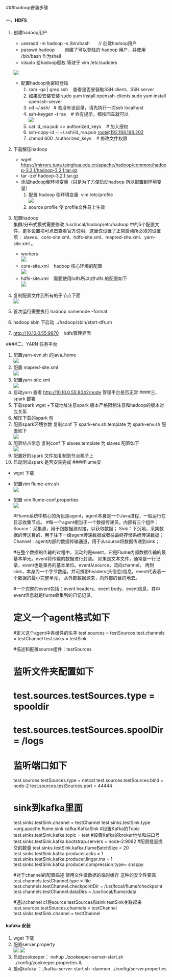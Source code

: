 ###hadoop安装步骤
#### 一、HDFS
 1. 创建hadoop用户
    * useradd -m hadoop -s /bin/bash    &nbsp;&nbsp;&nbsp;&nbsp;&nbsp;&nbsp;// 创建hadoop用户
    * passwd hadoop &nbsp;&nbsp;&nbsp;&nbsp;&nbsp;&nbsp; 创建了可以登陆的 hadoop 用户，并使用 /bin/bash 作为shell
    * visudo 给hadoop赋权  等效于 vim /etc/sudoers
    
    ![](./img/1.png)
    * 配置hadoop免密码登陆
        1. rpm -qa | grep ssh   &nbsp;&nbsp; 查看是否安装勒SSH client、SSH server
        2. 如果没安装安装 sudo yum install openssh-clients sudo yum install openssh-server
        3. cd ~/.ssh/   &nbsp;&nbsp;# 若没有该目录，请先执行一次ssh localhost
        4. ssh-keygen -t rsa  &nbsp;&nbsp; # 会有提示，都按回车就可以<br/>
        ![](./img/2.png)
        5. cat id_rsa.pub >> authorized_keys &nbsp;&nbsp; # 加入授权
        6. ssh-copy-id -i  ~/.ssh/id_rsa.pub root@192.168.168.202 
        7. chmod 600 ./authorized_keys &nbsp;&nbsp; # 修改文件权限
 2. 下载解压hadoop 
    * wget https://mirrors.tuna.tsinghua.edu.cn/apache/hadoop/common/hadoop-3.2.1/hadoop-3.2.1.tar.gz
    * tar -zxf  hadoop-3.2.1.tar.gz
    * 添加hadoop倒环境变量（只是为了方便启动hadoop 所以配置到环境变量）
        1. 配置 hadoop 倒环境变量&nbsp;&nbsp;vim /etc/profile<br/>
        ![](./img/3.png)
        2. source profile 使 profile文件马上生效
 3. 配置hadoop<br/>
    集群/分布式模式需要修改 /usr/local/hadoop/etc/hadoop 中的5个配置文件，更多设置项可点击查看官方说明，这里仅设置了正常启动所必须的设置项： slaves、core-site.xml、hdfs-site.xml、mapred-site.xml、yarn-site.xml 。
    * workers &nbsp;&nbsp;<br/>
    ![](./img/4.png)
    * core-site.xml &nbsp;&nbsp; hadoop 核心环境的配置<br/>
    ![](./img/5.png)
    * hdfs-site.xml &nbsp;&nbsp; 需要使用hdfs所以对hdfs 的配置如下<br/>
    ![](./img/6.png)
 4. 复制配置文件到所有的子节点下面<br/>
    ![](./img/7.png)
 5. 首次运行需要执行  hadoop namenode –format
 6. hadoop sbin 下启动 ../hadoop/sbin/start-dfs.sh
 7. http://10.10.0.55:9870 &nbsp;&nbsp; hdfs管理界面
 
####二、YARN 任务平台
 1. 配置yarn-evn.sh 的java_home<br/>
    ![](./img/8.png)
 2. 配置 mapred-site.xml<br/>
    ![](./img/9.png)
 3. 配置yarn-site.xml <br/>
    ![](./img/10.png)
 4. 启动yarn 查看 http://10.10.0.55:8042/node 管理平台是否正常
####三、spark 部署
 1. 下载spark wget +下载地址注意spark 版本严格限制注意和hadoop的版本对应关系
 2. 解压下载的spark 包
 3. 配置spark环境参数 复制conf 下 spark-env.sh.template 为 spark-env.sh 配置如下<br/>
  ![](./img/11.png)
 4. 配置结点信息 复制conf 下 slaves.template 为 slaves 配置如下<br/>
  ![](./img/12.png)
 5. 配置好的spark 文件加复制到节点机子上
 6. 启动测试spark 是否安装完成 
####Flume安
  * wget 下载
  * 配置vim flume-env.sh<br/>
  ![](./img/15.png)
  * 配置 vim flume-conf.properties<br/> 
  ![](./img/16.png)
  
  
    #Flume系统中核心的角色是agent，agent本身是一个Java进程，一般运行在日志收集节点。
    #每一个agent相当于一个数据传递员，内部有三个组件：
        Source：采集源，用于跟数据源对接，以获取数据；
        Sink：下沉地，采集数据的传送目的，用于往下一级agent传递数据或者往最终存储系统传递数据；
        Channel：agent内部的数据传输通道，用于从source将数据传递到sink；
    
    #在整个数据的传输的过程中，流动的是event，它是Flume内部数据传输的最基本单元。event将传输的数据进行封装。
     如果是文本文件，通常是一行记录，event也是事务的基本单位。event从source，流向channel，
     再到sink，本身为一个字节数组，并可携带headers(头信息)信息。event代表着一个数据的最小完整单元，
     从外部数据源来，向外部的目的地去。
    
    #一个完整的event包括：event headers、event body、event信息，其中event信息就是flume收集到的日记记录。
    
    # 定义一个agent格式如下
    #定义这个agent中各组件的名字
    test.sources = testSources
    test.channels = testChannel
    test.sinks = testSink
    
    #描述和配置source组件：testSources
    # 监听文件夹配置如下
    # test.sources.testSources.type = spooldir
    # test.sources.testSources.spoolDir = /logs
    # 监听端口如下
    test.sources.testSources.type = netcat
    test.sources.testSources.bind = node-2
    test.sources.testSources.port = 44444
    
    # sink到kafka里面
    test.sinks.testSink.channel = testChannel
    test.sinks.testSink.type =org.apache.flume.sink.kafka.KafkaSink
    #设置Kafka的Topic
    test.sinks.testSink.kafka.topic = test
    #设置Kafka的broker地址和端口号
    test.sinks.testSink.kafka.bootstrap.servers = node-2:9092
    #配置批量提交的数量
    test.sinks.testSink.kafka.flumeBatchSize = 20
    test.sinks.testSink.kafka.producer.acks = 1
    test.sinks.testSink.kafka.producer.linger.ms = 1
    test.sinks.testSink.kafka.producer.compression.type= snappy
                
    #对于channel的配置描述 使用文件做数据的临时缓存 这种的安全性要高
    test.channels.testChannel.type = file
    test.channels.testChannel.checkpointDir = /usr/local/flume/checkpoint
    test.channels.testChannel.dataDirs = /usr/local/flume/data
    
    #通过channel c1将source testSources和sink testSink关联起来
    test.sources.testSources.channels = testChannel
    test.sinks.testSink.channel = testChannel
  
#### kafaka 安装
  1. wget 下载
  2. 配置server.property<br/>
  ![](./img/13.png)
  ![](./img/14.png)
  3. 启动zookeeper： nohup ./zookeeper-server-start.sh ../config/zookeeper.properties & 
  4. 启动kafaka ：./kafka-server-start.sh -daemon ../config/server.properties

